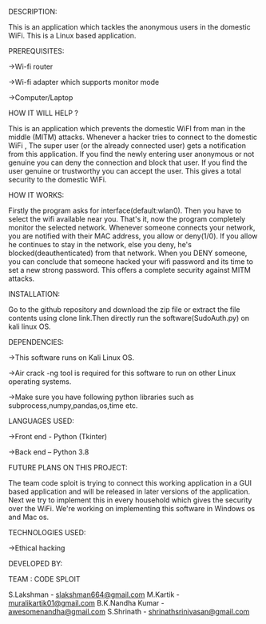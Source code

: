 DESCRIPTION:

This is an application which tackles the anonymous users in the domestic WiFi. This is a Linux based application.

PREREQUISITES:

->Wi-fi router

->Wi-fi adapter which supports monitor mode

->Computer/Laptop

HOW IT WILL HELP ?

This is an application which prevents the domestic WiFI from man in the middle (MITM) attacks. Whenever a hacker tries to connect to the domestic WiFi , The super user (or the already connected user) gets a notification from this application. If you find the newly entering user anonymous or not genuine you can deny the connection and block that user. If you find the user genuine or trustworthy you can accept the user. This gives a total security to the domestic WiFi.

HOW IT WORKS:

Firstly the program asks for interface(default:wlan0). Then you have to select the wifi available near you. That's it, now the program completely monitor the selected network. Whenever someone connects your network, you are notified with their MAC address, you allow or deny(1/0). If you allow he continues to stay in the network, else you deny, he's blocked(deauthenticated) from that network. When you DENY someone, you can conclude that someone hacked your wifi password and its time to set a new strong password. This offers a complete security against MITM attacks.

INSTALLATION:

Go to the github repository and download the zip file or extract the file contents using clone link.Then directly run the software(SudoAuth.py) on kali linux OS.

DEPENDENCIES:

->This software runs on Kali Linux OS.

->Air crack -ng tool is required for this software to run on other Linux operating systems.

->Make sure you have following python libraries such as subprocess,numpy,pandas,os,time etc.

LANGUAGES USED:

->Front end - Python (Tkinter)

->Back end – Python 3.8

FUTURE PLANS ON THIS PROJECT:

The team code sploit is trying to connect this working application in a GUI based application and will be released in later versions of the application. Next we try to implement this in every household which gives the security over the WiFi. We're working on implementing this software in Windows os and Mac os.

TECHNOLOGIES USED:

->Ethical hacking

DEVELOPED BY:

TEAM : CODE SPLOIT

S.Lakshman - slakshman664@gmail.com M.Kartik - muralikartik01@gmail.com B.K.Nandha Kumar - awesomenandha@gmail.com S.Shrinath - shrinathsrinivasan@gmail.com
